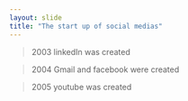 ```yaml
---
layout: slide
title: "The start up of social medias"
---
```

> 2003 linkedIn was created

> 2004 Gmail and facebook were created

> 2005 youtube was created 
